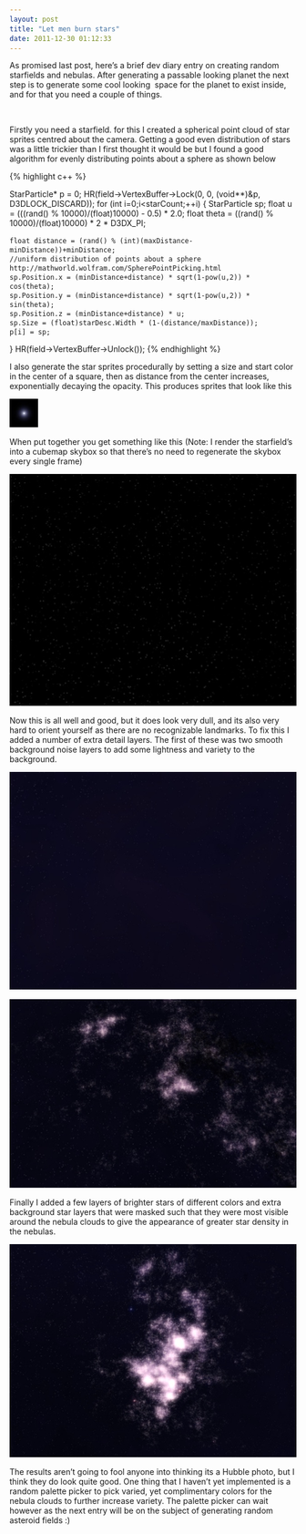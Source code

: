 ```yaml
---
layout: post
title: "Let men burn stars"
date: 2011-12-30 01:12:33
---
```


As promised last post, here’s a brief dev diary entry on creating random starfields and nebulas. After generating a passable looking planet the next step is to generate some cool looking&#160; space for the planet to exist inside, and for that you need a couple of things. 

&#160;

Firstly you need a starfield. for this I created a spherical point cloud of star sprites centred about the camera. Getting a good even distribution of stars was a little trickier than I first thought it would be but I found a good algorithm for evenly distributing points about a sphere as shown below
 
{% highlight c++ %}

StarParticle* p = 0;
HR(field->VertexBuffer->Lock(0, 0, (void**)&p, D3DLOCK_DISCARD));
for (int i=0;i<starCount;++i)
{
    StarParticle sp;
    float u = (((rand() % 10000)/(float)10000) - 0.5) * 2.0;
    float theta = ((rand() % 10000)/(float)10000) * 2 * D3DX_PI;

    float distance = (rand() % (int)(maxDistance-minDistance))+minDistance;
    //uniform distribution of points about a sphere http://mathworld.wolfram.com/SpherePointPicking.html
    sp.Position.x = (minDistance+distance) * sqrt(1-pow(u,2)) * cos(theta);
    sp.Position.y = (minDistance+distance) * sqrt(1-pow(u,2)) * sin(theta);
    sp.Position.z = (minDistance+distance) * u;
    sp.Size = (float)starDesc.Width * (1-(distance/maxDistance));
    p[i] = sp;
}
HR(field->VertexBuffer->Unlock());
{% endhighlight %}

I also generate the star sprites procedurally by setting a size and start color in the center of a square, then as distance from the center increases, exponentially decaying the opacity. This produces sprites that look like this

![image](/assets/images/news/LiiJIkJ6X0OUbsnMNhttsA.jpg) 

When put together you get something like this (Note: I render the starfield’s into a cubemap skybox so that there’s no need to regenerate the skybox every single frame)

![image](/assets/images/news/XOxnCfQH0Ea1V-f0gaaMGQ.jpg) 

Now this is all well and good, but it does look very dull, and its also very hard to orient yourself as there are no recognizable landmarks. To fix this I added a number of extra detail layers. The first of these was two smooth background noise layers to add some lightness and variety to the background. 

![image](/assets/images/news/QW80ZUcxvUiM_B3bL9sTBQ.jpg) 

![image](/assets/images/news/KXwtueAYKE-ArbcmRGrXfA.jpg) 

Finally I added a few layers of brighter stars of different colors and extra background star layers that were masked such that they were most visible around the nebula clouds to give the appearance of greater star density in the nebulas.

![image](/assets/images/news/siP9uOTvOkSx7TKxIzhyZA.jpg) 

The results aren’t going to fool anyone into thinking its a Hubble photo, but I think they do look quite good. One thing that I haven’t yet implemented is a random palette picker to pick varied, yet complimentary colors for the nebula clouds to further increase variety. The palette picker can wait however as the next entry will be on the subject of generating random asteroid fields :)
